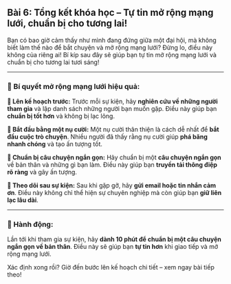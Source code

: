## Bài 6: Tổng kết khóa học – Tự tin mở rộng mạng lưới, chuẩn bị cho tương lai!

Bạn có bao giờ cảm thấy như mình đang đứng giữa một đại hội, mà không biết làm thế nào để bắt chuyện và mở rộng mạng lưới? Đừng lo, điều này không của riêng ai! Bí kíp sau đây sẽ giúp bạn tự tin mở rộng mạng lưới và chuẩn bị cho tương lai tươi sáng!

---

### 📌 Bí quyết mở rộng mạng lưới hiệu quả:

**🔹 Lên kế hoạch trước:**
Trước mỗi sự kiện, hãy **nghiên cứu về những người tham gia** và lập danh sách những người bạn muốn gặp. Điều này giúp bạn **chuẩn bị tốt hơn** và không bị lạc lõng.

**🔹 Bắt đầu bằng một nụ cười:**
Một nụ cười thân thiện là cách dễ nhất để **bắt đầu cuộc trò chuyện**. Nhiều người đã thấy rằng nụ cười giúp **phá băng nhanh chóng** và tạo ấn tượng tốt.

**🔹 Chuẩn bị câu chuyện ngắn gọn:**
Hãy chuẩn bị một **câu chuyện ngắn gọn** về bản thân và những gì bạn làm. Điều này giúp bạn **truyền tải thông điệp rõ ràng** và gây ấn tượng.

**🔹 Theo dõi sau sự kiện:**
Sau khi gặp gỡ, hãy **gửi email hoặc tin nhắn cảm ơn**. Điều này không chỉ thể hiện sự chuyên nghiệp mà còn giúp bạn **giữ liên lạc lâu dài**.

---

### 🚀 Hành động:

Lần tới khi tham gia sự kiện, hãy **dành 10 phút để chuẩn bị một câu chuyện ngắn gọn về bản thân**. Điều này sẽ giúp bạn **tự tin hơn** khi giao tiếp và mở rộng mạng lưới.

Xác định xong rồi? Giờ đến bước lên kế hoạch chi tiết – xem ngay bài tiếp theo!  